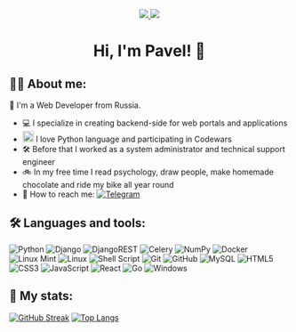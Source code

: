 <div id="header" align="center">
  <div id="badges">
     <a href="https://www.linkedin.com/in/pavel-pletnev/">
      <img src="https://img.shields.io/badge/linkedin-%230077B5.svg?style=for-the-badge&logo=linkedin&logoColor=white">
    </a>
    <a href="t.me/red_lance">
      <img src="https://img.shields.io/badge/Telegram-2CA5E0?style=for-the-badge&logo=telegram&logoColor=white">
    </a>  
  </div>
  <img src="https://komarev.com/ghpvc/?username=sharp-mind&style=flat-square&color=blue" alt=""/>
  <h1>Hi, I'm Pavel! 👋 </h1>
</div>


## 👨‍💻 About me:
👋 I'm a Web Developer from Russia.

- 💻 I specialize in creating backend-side for web portals and applications</li>
- <img src="https://icon-icons.com/icons2/112/PNG/512/python_18894.png" height="20vh"> I love Python language and participating in Codewars</li>
- 🛠️ Before that I worked as a system administrator and technical support engineer</li>
- 🚲 In my free time I read psychology, draw people, make homemade chocolate and ride my bike all year round </li>
- 📨 How to reach me: [![Telegram](https://img.shields.io/badge/Telegram-2CA5E0?style=for-the-badge&logo=telegram&logoColor=white)](@red_lance)



## 🛠 Languages and tools:
![Python](https://img.shields.io/badge/python-3670A0?style=for-the-badge&logo=python&logoColor=ffdd54)
![Django](https://img.shields.io/badge/Django-092E20?style=for-the-badge&logo=django&logoColor=green)
![DjangoREST](https://img.shields.io/badge/DJANGO-REST-ff1709?style=for-the-badge&logo=django&logoColor=white&color=ff1709&labelColor=gray)
![Celery](https://img.shields.io/badge/celery-%23a9cc54.svg?style=for-the-badge&logo=celery&logoColor=ddf4a4)
![NumPy](https://img.shields.io/badge/numpy-%23013243.svg?style=for-the-badge&logo=numpy&logoColor=white)
![Docker](https://img.shields.io/badge/docker-%230db7ed.svg?style=for-the-badge&logo=docker&logoColor=white)
![Linux Mint](https://img.shields.io/badge/Linux%20Mint-87CF3E?style=for-the-badge&logo=Linux%20Mint&logoColor=white)
![Linux](https://img.shields.io/badge/Linux-FCC624?style=for-the-badge&logo=linux&logoColor=black)
![Shell Script](https://img.shields.io/badge/shell_script-%23121011.svg?style=for-the-badge&logo=gnu-bash&logoColor=white)
![Git](https://img.shields.io/badge/git-%23F05033.svg?style=for-the-badge&logo=git&logoColor=white)
![GitHub](https://img.shields.io/badge/github-%23121011.svg?style=for-the-badge&logo=github&logoColor=white)
![MySQL](https://img.shields.io/badge/mysql-4479A1.svg?style=for-the-badge&logo=mysql&logoColor=white)
![HTML5](https://img.shields.io/badge/html5-%23E34F26.svg?style=for-the-badge&logo=html5&logoColor=white)
![CSS3](https://img.shields.io/badge/css3-%231572B6.svg?style=for-the-badge&logo=css3&logoColor=white)
![JavaScript](https://img.shields.io/badge/javascript-%23323330.svg?style=for-the-badge&logo=javascript&logoColor=%23F7DF1E)
![React](https://img.shields.io/badge/react-%2320232a.svg?style=for-the-badge&logo=react&logoColor=%2361DAFB)
![Go](https://img.shields.io/badge/go-%2300ADD8.svg?style=for-the-badge&logo=go&logoColor=white)
![Windows](https://img.shields.io/badge/Windows-0078D6?style=for-the-badge&logo=windows&logoColor=white)
## 🔭 My stats:
[![GitHub Streak](http://github-readme-streak-stats.herokuapp.com?user=sharp-mind&theme=nord)](https://git.io/streak-stats)
[![Top Langs](https://github-readme-stats.vercel.app/api/top-langs/?username=sharp-mind&theme=tokyonight)](https://github.com/anuraghazra/github-readme-stats)


